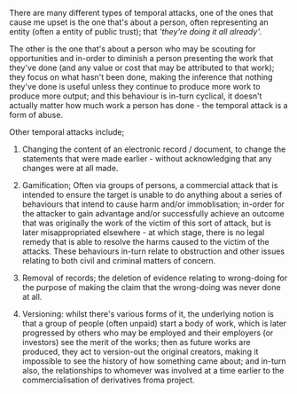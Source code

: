 There are many different types of temporal attacks, one of the ones that cause me upset is the one that's about a person, often representing an entity (often a entity of public trust); that *'they're doing it all already'*.  

The other is the one that's about a person who may be scouting for opportunities and in-order to diminish a person presenting the work that they've done (and any value or cost that may be attributed to that work); they focus on what hasn't been done, making the inference that nothing they've done is useful unless they continue to produce more work to produce more output; and this behaviour is in-turn cyclical, it doesn't actually matter how much work a person has done - the temporal attack is a form of abuse.

Other temporal attacks include;
1. Changing the content of an electronic record / document, to change the statements that were made earlier - without acknowledging that any changes were at all made.
   
2. Gamification; Often via groups of persons, a commercial attack that is intended to ensure the target is unable to do anything about a series of behaviours that intend to cause harm and/or immoblisation; in-order for the attacker to gain advantage and/or successfully achieve an outcome that was originally the work of the victim of this sort of attack, but is later misappropriated elsewhere - at which stage, there is no legal remedy that is able to resolve the harms caused to the victim of the attacks.  These behaviours in-turn relate to obstruction and other issues relating to both civil and criminal matters of concern.
   
3. Removal of records; the deletion of evidence relating to wrong-doing for the purpose of making the claim that the wrong-doing was never done at all. 
   
4. Versioning: whilst there's various forms of it, the underlying notion is that a group of people (often unpaid) start a body of work, which is later progressed by others who may be employed and their employers (or investors) see the merit of the works; then as future works are produced, they act to version-out the original creators, making it impossible to see the history of how something came about; and in-turn also, the relationships to whomever was involved at a time earlier to the commercialisation of derivatives froma project.
